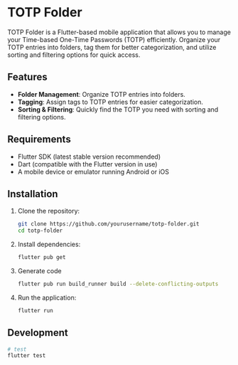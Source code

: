 # TOTP Folder

TOTP Folder is a Flutter-based mobile application that allows you to manage your Time-based One-Time Passwords (TOTP) efficiently. Organize your TOTP entries into folders, tag them for better categorization, and utilize sorting and filtering options for quick access.

## Features
- **Folder Management**: Organize TOTP entries into folders.
- **Tagging**: Assign tags to TOTP entries for easier categorization.
- **Sorting & Filtering**: Quickly find the TOTP you need with sorting and filtering options.

## Requirements
- Flutter SDK (latest stable version recommended)
- Dart (compatible with the Flutter version in use)
- A mobile device or emulator running Android or iOS

## Installation
1. Clone the repository:
   ```sh
   git clone https://github.com/yourusername/totp-folder.git
   cd totp-folder
   ```
2. Install dependencies:
   ```sh
   flutter pub get
   ```
3. Generate code
    ```sh
    flutter pub run build_runner build --delete-conflicting-outputs
    ```
4. Run the application:
   ```sh
   flutter run
   ```

## Development

```sh
# test
flutter test
```
